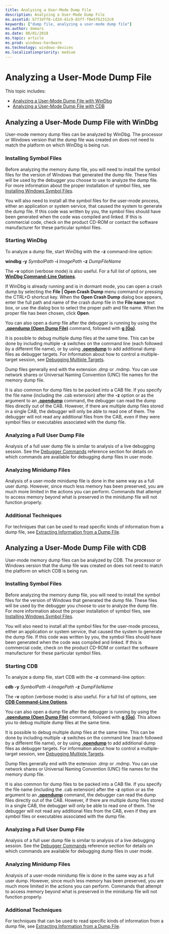 ```yaml
---
title: Analyzing a User-Mode Dump File
description: Analyzing a User-Mode Dump File
ms.assetid: b7f3dff8-cd2d-41c9-83ff-f0e5fb2312c0
keywords: ["dump file, analyzing a user-mode dump file"]
ms.author: domars
ms.date: 08/01/2018
ms.topic: article
ms.prod: windows-hardware
ms.technology: windows-devices
ms.localizationpriority: medium
---
```


# Analyzing a User-Mode Dump File

This topic includes:

- [Analyzing a User-Mode Dump File with WinDbg](#windbg)
- [Analyzing a User-Mode Dump File with CDB](#cdb)


## <span id="windbg"></span><span id="WINDBG"></span>Analyzing a User-Mode Dump File with WinDbg


User-mode memory dump files can be analyzed by WinDbg. The processor or Windows version that the dump file was created on does not need to match the platform on which WinDbg is being run.

### <span id="installing_symbol_files"></span><span id="INSTALLING_SYMBOL_FILES"></span>Installing Symbol Files

Before analyzing the memory dump file, you will need to install the symbol files for the version of Windows that generated the dump file. These files will be used by the debugger you choose to use to analyze the dump file. For more information about the proper installation of symbol files, see [Installing Windows Symbol Files](installing-windows-symbol-files.md).

You will also need to install all the symbol files for the user-mode process, either an application or system service, that caused the system to generate the dump file. If this code was written by you, the symbol files should have been generated when the code was compiled and linked. If this is commercial code, check on the product CD-ROM or contact the software manufacturer for these particular symbol files.

### <span id="starting_windbg"></span><span id="STARTING_WINDBG"></span>Starting WinDbg

To analyze a dump file, start WinDbg with the **-z** command-line option:

**windbg -y** *SymbolPath* **-i** *ImagePath* **-z** *DumpFileName*

The **-v** option (verbose mode) is also useful. For a full list of options, see [**WinDbg Command-Line Options**](windbg-command-line-options.md).

If WinDbg is already running and is in dormant mode, you can open a crash dump by selecting the **File | Open Crash Dump** menu command or pressing the CTRL+D shortcut key. When the **Open Crash Dump** dialog box appears, enter the full path and name of the crash dump file in the **File name** text box, or use the dialog box to select the proper path and file name. When the proper file has been chosen, click **Open**.

You can also open a dump file after the debugger is running by using the [**.opendump (Open Dump File)**](-opendump--open-dump-file-.md) command, followed with [**g (Go)**](g--go-.md).

It is possible to debug multiple dump files at the same time. This can be done by including multiple **-z** switches on the command line (each followed by a different file name), or by using [**.opendump**](-opendump--open-dump-file-.md) to add additional dump files as debugger targets. For information about how to control a multiple-target session, see [Debugging Multiple Targets](debugging-multiple-targets.md).

Dump files generally end with the extension .dmp or .mdmp. You can use network shares or Universal Naming Convention (UNC) file names for the memory dump file.

It is also common for dump files to be packed into a CAB file. If you specify the file name (including the .cab extension) after the **-z** option or as the argument to an [**.opendump**](-opendump--open-dump-file-.md) command, the debugger can read the dump files directly out of the CAB. However, if there are multiple dump files stored in a single CAB, the debugger will only be able to read one of them. The debugger will not read any additional files from the CAB, even if they were symbol files or executables associated with the dump file.

### <span id="analyzing_a_full_user_dump_file"></span><span id="ANALYZING_A_FULL_USER_DUMP_FILE"></span>Analyzing a Full User Dump File

Analysis of a full user dump file is similar to analysis of a live debugging session. See the [Debugger Commands](debugger-commands.md) reference section for details on which commands are available for debugging dump files in user mode.

### <span id="analyzing_minidump_files"></span><span id="ANALYZING_MINIDUMP_FILES"></span>Analyzing Minidump Files

Analysis of a user-mode minidump file is done in the same way as a full user dump. However, since much less memory has been preserved, you are much more limited in the actions you can perform. Commands that attempt to access memory beyond what is preserved in the minidump file will not function properly.

### <span id="additional_techniques"></span><span id="ADDITIONAL_TECHNIQUES"></span>Additional Techniques

For techniques that can be used to read specific kinds of information from a dump file, see [Extracting Information from a Dump File](extracting-information-from-a-dump-file.md).


## <span id="cdb"></span><span id="CDB"></span>Analyzing a User-Mode Dump File with CDB

User-mode memory dump files can be analyzed by CDB. The processor or Windows version that the dump file was created on does not need to match the platform on which CDB is being run.

### <span id="installing_symbol_files"></span><span id="INSTALLING_SYMBOL_FILES"></span>Installing Symbol Files

Before analyzing the memory dump file, you will need to install the symbol files for the version of Windows that generated the dump file. These files will be used by the debugger you choose to use to analyze the dump file. For more information about the proper installation of symbol files, see [Installing Windows Symbol Files](installing-windows-symbol-files.md).

You will also need to install all the symbol files for the user-mode process, either an application or system service, that caused the system to generate the dump file. If this code was written by you, the symbol files should have been generated when the code was compiled and linked. If this is commercial code, check on the product CD-ROM or contact the software manufacturer for these particular symbol files.

### <span id="starting_cdb"></span><span id="STARTING_CDB"></span>Starting CDB

To analyze a dump file, start CDB with the **-z** command-line option:

**cdb -y** *SymbolPath* **-i** *ImagePath* **-z** *DumpFileName*

The **-v** option (verbose mode) is also useful. For a full list of options, see [**CDB Command-Line Options**](cdb-command-line-options.md).

You can also open a dump file after the debugger is running by using the [**.opendump (Open Dump File)**](-opendump--open-dump-file-.md) command, followed with [**g (Go)**](g--go-.md). This allows you to debug multiple dump files at the same time.

It is possible to debug multiple dump files at the same time. This can be done by including multiple **-z** switches on the command line (each followed by a different file name), or by using [**.opendump**](-opendump--open-dump-file-.md) to add additional dump files as debugger targets. For information about how to control a multiple-target session, see [Debugging Multiple Targets](debugging-multiple-targets.md).

Dump files generally end with the extension .dmp or .mdmp. You can use network shares or Universal Naming Convention (UNC) file names for the memory dump file.

It is also common for dump files to be packed into a CAB file. If you specify the file name (including the .cab extension) after the **-z** option or as the argument to an [**.opendump**](-opendump--open-dump-file-.md) command, the debugger can read the dump files directly out of the CAB. However, if there are multiple dump files stored in a single CAB, the debugger will only be able to read one of them. The debugger will not read any additional files from the CAB, even if they are symbol files or executables associated with the dump file.

### <span id="analyzing_a_full_user_dump_file"></span><span id="ANALYZING_A_FULL_USER_DUMP_FILE"></span>Analyzing a Full User Dump File

Analysis of a full user dump file is similar to analysis of a live debugging session. See the [Debugger Commands](debugger-commands.md) reference section for details on which commands are available for debugging dump files in user mode.

### <span id="analyzing_minidump_files"></span><span id="ANALYZING_MINIDUMP_FILES"></span>Analyzing Minidump Files

Analysis of a user-mode minidump file is done in the same way as a full user dump. However, since much less memory has been preserved, you are much more limited in the actions you can perform. Commands that attempt to access memory beyond what is preserved in the minidump file will not function properly.

### <span id="additional_techniques"></span><span id="ADDITIONAL_TECHNIQUES"></span>Additional Techniques

For techniques that can be used to read specific kinds of information from a dump file, see [Extracting Information from a Dump File](extracting-information-from-a-dump-file.md).




 

 





